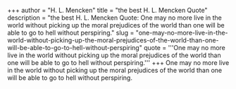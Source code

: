 +++
author = "H. L. Mencken"
title = "the best H. L. Mencken Quote"
description = "the best H. L. Mencken Quote: One may no more live in the world without picking up the moral prejudices of the world than one will be able to go to hell without perspiring."
slug = "one-may-no-more-live-in-the-world-without-picking-up-the-moral-prejudices-of-the-world-than-one-will-be-able-to-go-to-hell-without-perspiring"
quote = '''One may no more live in the world without picking up the moral prejudices of the world than one will be able to go to hell without perspiring.'''
+++
One may no more live in the world without picking up the moral prejudices of the world than one will be able to go to hell without perspiring.

